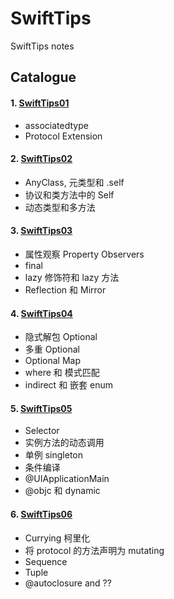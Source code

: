 # SwiftTips
SwiftTips notes
## Catalogue
#### 1. [SwiftTips01](https://github.com/wanqingrongruo/SwiftTips/tree/master/SwiftTips01.playground)
* associatedtype
*  Protocol Extension 

#### 2. [SwiftTips02](https://github.com/wanqingrongruo/SwiftTips/tree/master/SwiftTips02.playground)
* AnyClass, 元类型和 .self
* 协议和类方法中的 Self
* 动态类型和多方法

#### 3. [SwiftTips03](https://github.com/wanqingrongruo/SwiftTips/tree/master/SwiftTips03.playground)
* 属性观察 Property Observers
* final
* lazy 修饰符和 lazy 方法
* Reflection 和 Mirror

#### 4. [SwiftTips04](https://github.com/wanqingrongruo/SwiftTips/tree/master/SwiftTips04.playground)
* 隐式解包 Optional
* 多重 Optional
* Optional Map
* where 和 模式匹配
* indirect 和 嵌套 enum

#### 5. [SwiftTips05](https://github.com/wanqingrongruo/SwiftTips/tree/master/SwiftTips05.playground)
* Selector
* 实例方法的动态调用
* 单例 singleton
* 条件编译
* @UIApplicationMain
* @objc 和 dynamic

#### 6. [SwiftTips06](https://github.com/wanqingrongruo/SwiftTips/tree/master/SwiftTips06.playground)
* Currying 柯里化
* 将 protocol 的方法声明为 mutating
* Sequence
* Tuple
* @autoclosure and ??


